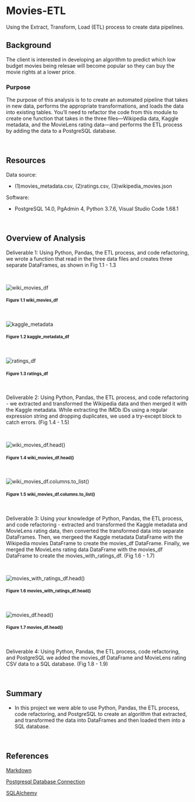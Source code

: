 # Movies-ETL
Using the Extract, Transform, Load (ETL) process to create data pipelines.
 
## Background
The client is interested in developing an algorithm to predict which low budget movies being relesae will become popular so they can buy the movie rights at a lower price.
 
### Purpose
 
The purpose of this analysis is to to create an automated pipeline that takes in new data, performs the appropriate transformations, and loads the data into existing tables. You’ll need to refactor the code from this module to create one function that takes in the three files—Wikipedia data, Kaggle metadata, and the MovieLens rating data—and performs the ETL process by adding the data to a PostgreSQL database.
 
<br/>
 
## Resources
 
Data source:
- (1)movies_metadata.csv, (2)ratings.csv, (3)wikipedia_movies.json
 
Software:
- PostgreSQL 14.0, PgAdmin 4, Python 3.7.6, Visual Studio Code 1.68.1
 
<br/>
 
## Overview of Analysis
 
Deliverable 1: Using Python, Pandas, the ETL process, and code refactoring, we wrote a function that read in the three data files and creates three separate DataFrames, as shown in Fig 1.1 - 1.3

<br/>

![wiki_movies_df](./images/wiki_movie_df.png)

#### <sub>Figure 1.1 wiki_movies_df

<br/>

![kaggle_metadata](./images/kaggle_metadata_df.png)

#### <sub>Figure 1.2 kaggle_metadata_df

<br/>

![ratings_df](./images/ratings_df.png)

#### <sub>Figure 1.3 ratings_df

<br/>

Deliverable 2: Using Python, Pandas, the ETL process, and code refactoring - we extracted and transformed the Wikipedia data and then merged it with the Kaggle metadata. While extracting the IMDb IDs using a regular expression string and dropping duplicates, we used a try-except block to catch errors. (Fig 1.4 - 1.5)

<br/>

![wiki_movies_df.head()](./images/wiki_movies_df.head().png)

#### <sub>Figure 1.4 wiki_movies_df.head()

<br/>

![wiki_movies_df.columns.to_list()](./images/wiki_movies_df.columns.to_list().png)

#### <sub>Figure 1.5 wiki_movies_df.columns.to_list()

<br/>

Deliverable 3: Using your knowledge of Python, Pandas, the ETL process, and code refactoring - extracted and transformed the Kaggle metadata and MovieLens rating data, then converted the transformed data into separate DataFrames. Then, we mergeed the Kaggle metadata DataFrame with the Wikipedia movies DataFrame to create the movies_df DataFrame. Finally, we merged the MovieLens rating data DataFrame with the movies_df DataFrame to create the movies_with_ratings_df. (Fig 1.6 - 1.7)

<br/>

![movies_with_ratings_df.head()](./images/movies_with_ratings_df.png)

#### <sub>Figure 1.6 movies_with_ratings_df.head()

<br/>

![movies_df.head()](./images/movies_df.head().png)

#### <sub>Figure 1.7 movies_df.head()

<br/>

Deliverable 4: Using Python, Pandas, the ETL process, code refactoring, and PostgreSQL we added the movies_df DataFrame and MovieLens rating CSV data to a SQL database. (Fig 1.8 - 1.9)
 
 
<br/>
 
## Summary
 
- In this project we were able to use Python, Pandas, the ETL process, code refactoring, and PostgreSQL to create an algorithm that extracted, and transformed the data into DataFrames and then loaded them into a SQL database.
 
<br/>
 
## References
 
[Markdown](https://docs.github.com/en/get-started/writing-on-github/getting-started-with-writing-and-formatting-on-github/basic-writing-and-formatting-syntax)
 
[Postgresql Database Connection](https://www.postgresql.org/docs/current/libpq-connect.html)
 
[SQLAlchemy](https://www.sqlalchemy.org/)

